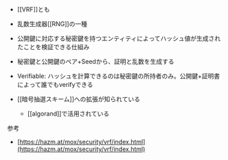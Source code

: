 - [[VRF]]とも
- 乱数生成器[[RNG]]の一種
- 公開鍵に対応する秘密鍵を持つエンティティによってハッシュ値が生成されたことを検証できる仕組み
- 秘密鍵と公開鍵のペア+Seedから、証明と乱数を生成する
- Verifiable: ハッシュを計算できるのは秘密鍵の所持者のみ。公開鍵+証明書によって誰でもverifyできる

- [[暗号抽選スキーム]]への拡張が知られている
	- [[algorand]]で活用されている

参考
- [https://hazm.at/mox/security/vrf/index.html](https://hazm.at/mox/security/vrf/index.html)
